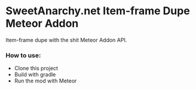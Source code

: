 # SweetAnarchy.net Item-frame Dupe Meteor Addon

Item-frame dupe with the shit Meteor Addon API.

### How to use:  
- Clone this project
- Build with gradle
- Run the mod with Meteor
